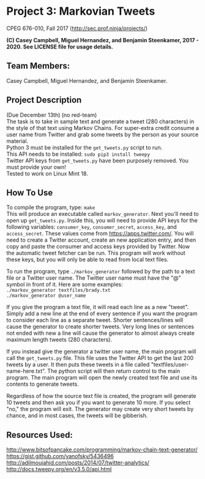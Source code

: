 # Project 3: Markovian Tweets
CPEG 676-010, Fall 2017 (http://sec.prof.ninja/projects/)

**(C) Casey Campbell, Miguel Hernandez, and Benjamin Steenkamer, 2017 - 2020. See LICENSE file for usage details.**

## Team Members: 
Casey Campbell, Miguel Hernandez, and Benjamin Steenkamer.  

## Project Description
(Due December 13th) (no red-team)  
The task is to take in sample text and generate a tweet (280 characters) in the style of that text using Markov Chains.
For super-extra credit consume a user name from Twitter and grab some tweets by the person as your source material.  
Python 3 must be installed for the `get_tweets.py` script to run.  
This API needs to be installed: `sudo pip3 install tweepy`  
Twitter API keys from `get_tweets.py` have been purposely removed. You must provide your own!  
Tested to work on Linux Mint 18.  

## How To Use  
To compile the program, type: `make`  
This will produce an executable called `markov_generator`. Next you'll need to open up `get_tweets.py`. Inside this,
you will need to provide API keys for the following variables: `consumer_key`, `consumer_secret`, `access_key`, and 
`access_secret`. These values come from <https://apps.twitter.com/>. You will need to 
create a Twitter account, create an new application entry, and then copy and paste the consumer and access keys 
provided by Twitter. Now the automatic tweet fetcher can be run. This program will work without these keys, but
you will only be able to read from local text files.  
  
To run the program, type `./markov_generator` followed by the path to a text file or a Twitter user name.
The Twitter user name must have the "@" symbol in front of it. Here are some examples:  
`./markov_generator textfiles/brady.txt`  
`./markov_generator @user_name`  
  
If you give the program a text file, it will read each line as a new "tweet". Simply add a new line at the end of
every sentence if you want the program to consider each line as a separate tweet. Shorter sentences/lines will cause the generator
to create shorter tweets. Very long lines or sentences not ended with new a line will cause the generator to almost always 
create maximum length tweets (280 characters).  
  
If you instead give the generator a twitter user name, the main program will call the `get_tweets.py` file.
This file uses the Twitter API to get the last 200 tweets by a user. It then puts these tweets in a file called
"textfiles/user-name-here.txt". The python script will then return control to the main program. The main program will
open the newly created text file and use its contents to generate tweets.  
  
Regardless of how the source text file is created, the program will generate 10 tweets and then ask you if you want to 
generate 10 more. If you select "no," the program will exit. The generator may create very short tweets by chance, and in most cases, the tweets will be gibberish.  

## Resources Used: 
<http://www.bitsofpancake.com/programming/markov-chain-text-generator/>  
<https://gist.github.com/yanofsky/5436496>  
<http://adilmoujahid.com/posts/2014/07/twitter-analytics/>  
<http://docs.tweepy.org/en/v3.5.0/api.html>  
